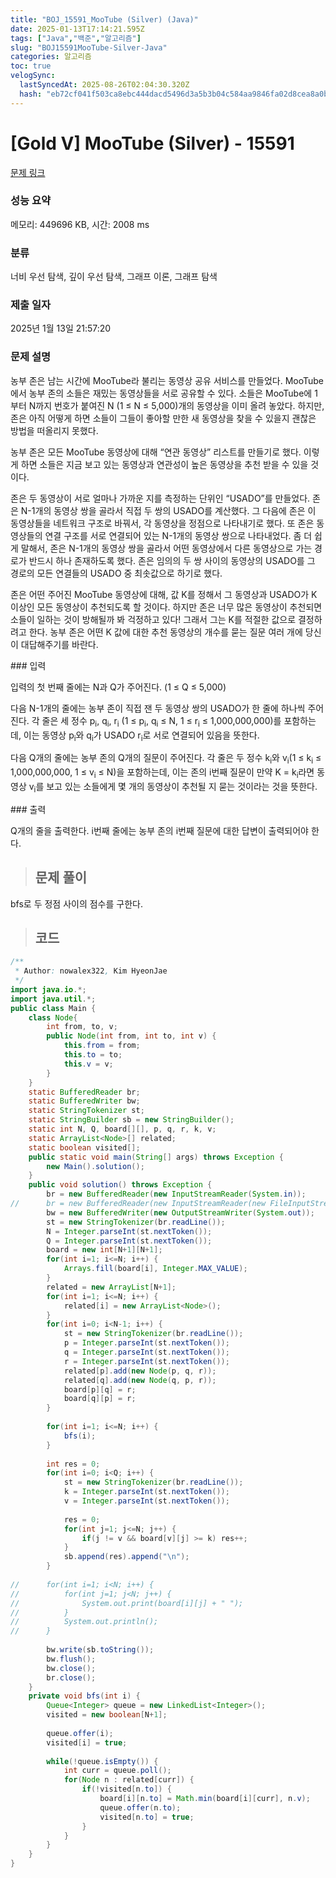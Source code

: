 ```yaml
---
title: "BOJ_15591_MooTube (Silver) (Java)"
date: 2025-01-13T17:14:21.595Z
tags: ["Java","백준","알고리즘"]
slug: "BOJ15591MooTube-Silver-Java"
categories: 알고리즘
toc: true
velogSync:
  lastSyncedAt: 2025-08-26T02:04:30.320Z
  hash: "eb72cf041f503ca8ebc444dacd5496d3a5b3b04c584aa9846fa02d8cea8a0b78"
---
```


# [Gold V] MooTube (Silver) - 15591 
[문제 링크](https://www.acmicpc.net/problem/15591) 
### 성능 요약
메모리: 449696 KB, 시간: 2008 ms
### 분류
너비 우선 탐색, 깊이 우선 탐색, 그래프 이론, 그래프 탐색
### 제출 일자
2025년 1월 13일 21:57:20
### 문제 설명
<p>농부 존은 남는 시간에 MooTube라 불리는 동영상 공유 서비스를 만들었다. MooTube에서 농부 존의 소들은 재밌는 동영상들을 서로 공유할 수 있다. 소들은 MooTube에 1부터 N까지 번호가 붙여진 N (1 ≤ N ≤ 5,000)개의 동영상을 이미 올려 놓았다. 하지만, 존은 아직 어떻게 하면 소들이 그들이 좋아할 만한 새 동영상을 찾을 수 있을지 괜찮은 방법을 떠올리지 못했다.</p>
<p>농부 존은 모든 MooTube 동영상에 대해 “연관 동영상” 리스트를 만들기로 했다. 이렇게 하면 소들은 지금 보고 있는 동영상과 연관성이 높은 동영상을 추천 받을 수 있을 것이다.</p>
<p>존은 두 동영상이 서로 얼마나 가까운 지를 측정하는 단위인 “USADO”를 만들었다. 존은 N-1개의 동영상 쌍을 골라서 직접 두 쌍의 USADO를 계산했다. 그 다음에 존은 이 동영상들을 네트워크 구조로 바꿔서, 각 동영상을 정점으로 나타내기로 했다. 또 존은 동영상들의 연결 구조를 서로 연결되어 있는 N-1개의 동영상 쌍으로 나타내었다. 좀 더 쉽게 말해서, 존은 N-1개의 동영상 쌍을 골라서 어떤 동영상에서 다른 동영상으로 가는 경로가 반드시 하나 존재하도록 했다. 존은 임의의 두 쌍 사이의 동영상의 USADO를 그 경로의 모든 연결들의 USADO 중 최솟값으로 하기로 했다.</p>
<p>존은 어떤 주어진 MooTube 동영상에 대해, 값 K를 정해서 그 동영상과 USADO가 K 이상인 모든 동영상이 추천되도록 할 것이다. 하지만 존은 너무 많은 동영상이 추천되면 소들이 일하는 것이 방해될까 봐 걱정하고 있다! 그래서 그는 K를 적절한 값으로 결정하려고 한다. 농부 존은 어떤 K 값에 대한 추천 동영상의 개수를 묻는 질문 여러 개에 당신이 대답해주기를 바란다.</p>
### 입력 
 <p>입력의 첫 번째 줄에는 N과 Q가 주어진다. (1 ≤ Q ≤ 5,000)</p>
<p>다음 N-1개의 줄에는 농부 존이 직접 잰 두 동영상 쌍의 USADO가 한 줄에 하나씩 주어진다. 각 줄은 세 정수 p<sub>i</sub>, q<sub>i</sub>, r<sub>i</sub> (1 ≤ p<sub>i</sub>, q<sub>i</sub> ≤ N, 1 ≤ r<sub>i</sub> ≤ 1,000,000,000)를 포함하는데, 이는 동영상 p<sub>i</sub>와 q<sub>i</sub>가 USADO r<sub>i</sub>로 서로 연결되어 있음을 뜻한다.</p>
<p>다음 Q개의 줄에는 농부 존의 Q개의 질문이 주어진다. 각 줄은 두 정수 k<sub>i</sub>와 v<sub>i</sub>(1 ≤ k<sub>i</sub> ≤ 1,000,000,000, 1 ≤ v<sub>i</sub> ≤ N)을 포함하는데, 이는 존의 i번째 질문이 만약 K = k<sub>i</sub>라면 동영상 v<sub>i</sub>를 보고 있는 소들에게 몇 개의 동영상이 추천될 지 묻는 것이라는 것을 뜻한다.</p>
### 출력 
 <p>Q개의 줄을 출력한다. i번째 줄에는 농부 존의 i번째 질문에 대한 답변이 출력되어야 한다.</p>
 

> ## 문제 풀이

bfs로 두 정점 사이의 점수를 구한다.

> ## 코드

```java
/**
 * Author: nowalex322, Kim HyeonJae
 */
import java.io.*;
import java.util.*;
public class Main {
	class Node{
		int from, to, v;
		public Node(int from, int to, int v) {
			this.from = from;
			this.to = to;
			this.v = v;
		}
	}
	static BufferedReader br;
	static BufferedWriter bw;
	static StringTokenizer st;
	static StringBuilder sb = new StringBuilder();
	static int N, Q, board[][], p, q, r, k, v;
	static ArrayList<Node>[] related;
	static boolean visited[];
	public static void main(String[] args) throws Exception {
		new Main().solution();
	}
	public void solution() throws Exception {
		br = new BufferedReader(new InputStreamReader(System.in));
//		br = new BufferedReader(new InputStreamReader(new FileInputStream("input.txt")));
		bw = new BufferedWriter(new OutputStreamWriter(System.out));
		st = new StringTokenizer(br.readLine());
		N = Integer.parseInt(st.nextToken());
		Q = Integer.parseInt(st.nextToken());
		board = new int[N+1][N+1];
		for(int i=1; i<=N; i++) {
		    Arrays.fill(board[i], Integer.MAX_VALUE);
		}
		related = new ArrayList[N+1];
		for(int i=1; i<=N; i++) {
			related[i] = new ArrayList<Node>();
		}
		for(int i=0; i<N-1; i++) {
			st = new StringTokenizer(br.readLine());
			p = Integer.parseInt(st.nextToken());
			q = Integer.parseInt(st.nextToken());
			r = Integer.parseInt(st.nextToken());
			related[p].add(new Node(p, q, r));
			related[q].add(new Node(q, p, r));
			board[p][q] = r;
			board[q][p] = r;
		}
		
		for(int i=1; i<=N; i++) {
			bfs(i);
		}
		
		int res = 0;
		for(int i=0; i<Q; i++) {
			st = new StringTokenizer(br.readLine());
			k = Integer.parseInt(st.nextToken());
			v = Integer.parseInt(st.nextToken());
			
			res = 0;
			for(int j=1; j<=N; j++) {
				if(j != v && board[v][j] >= k) res++;
			}
			sb.append(res).append("\n");
		}
		
//		for(int i=1; i<N; i++) {
//			for(int j=1; j<N; j++) {
//				System.out.print(board[i][j] + " ");
//			}
//			System.out.println();
//		}
		
		bw.write(sb.toString());
		bw.flush();
		bw.close();
		br.close();
	}
	private void bfs(int i) {
		Queue<Integer> queue = new LinkedList<Integer>();
		visited = new boolean[N+1];
		
		queue.offer(i);
		visited[i] = true;
		
		while(!queue.isEmpty()) {
			int curr = queue.poll();
			for(Node n : related[curr]) {
				if(!visited[n.to]) {
					board[i][n.to] = Math.min(board[i][curr], n.v);
					queue.offer(n.to);
					visited[n.to] = true;
				}
			}
		}
	}
}
```